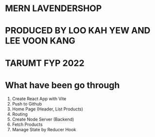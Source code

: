 # MERN LAVENDERSHOP

# PRODUCED BY LOO KAH YEW AND LEE VOON KANG

# TARUMT FYP 2022

# What have been go through

1. Create React App with Vite
2. Push to Github
3. Home Page (Header, List Products)
4. Routing
5. Create Node Server (Backend)
6. Fetch Products
7. Manage State by Reducer Hook
